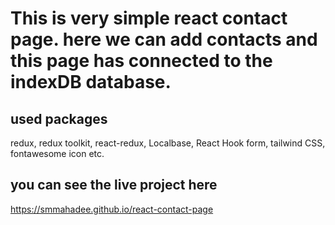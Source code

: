 # This is very simple react contact page. here we can add contacts and this page has connected to the indexDB database.

## used packages

redux,
redux toolkit,
react-redux,
Localbase,
React Hook form,
tailwind CSS,
fontawesome icon etc.

## you can see the live project here

https://smmahadee.github.io/react-contact-page

